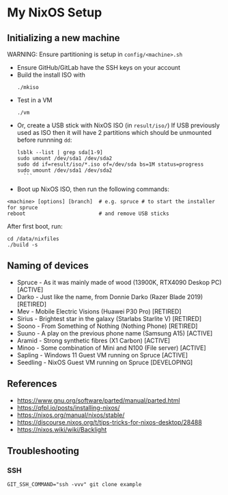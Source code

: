 # My NixOS Setup

## Initializing a new machine

WARNING: Ensure partitioning is setup in `config/<machine>.sh`

* Ensure GitHub/GitLab have the SSH keys on your account
* Build the install ISO with
    ```
    ./mkiso
    ```
* Test in a VM
    ```
    ./vm
    ```
* Or, create a USB stick with NixOS ISO (in `result/iso/`)
    If USB previously used as ISO then it will have 2 partitions which should be
    unmounted before runnning `dd`:
    ```
    lsblk --list | grep sda[1-9]
    sudo umount /dev/sda1 /dev/sda2
    sudo dd if=result/iso/*.iso of=/dev/sda bs=1M status=progress
    sudo umount /dev/sda1 /dev/sda2
      ```
* Boot up NixOS ISO, then run the following commands:
```
<machine> [options] [branch]  # e.g. spruce # to start the installer for spruce
reboot                        # and remove USB sticks
```

After first boot, run:
```
cd /data/nixfiles
./build -s
```

## Naming of devices
* Spruce - As it was mainly made of wood (13900K, RTX4090 Deskop PC) [ACTIVE]
* Darko - Just like the name, from Donnie Darko (Razer Blade 2019) [RETIRED]
* Mev - Mobile Electric Visions (Huawei P30 Pro) [RETIRED]
* Sirius - Brightest star in the galaxy (Starlabs Starlite V) [RETIRED]
* Soono - From Something of Nothing (Nothing Phone) [RETIRED]
* Suuno - A play on the previous phone name (Samsung A15) [ACTIVE]
* Aramid - Strong synthetic fibres (X1 Carbon) [ACTIVE]
* Minoo - Some combination of Mini and N100 (File server) [ACTIVE]
* Sapling - Windows 11 Guest VM running on Spruce [ACTIVE]
* Seedling - NixOS Guest VM running on Spruce [DEVELOPING]

## References
* https://www.gnu.org/software/parted/manual/parted.html
* https://qfpl.io/posts/installing-nixos/
* https://nixos.org/manual/nixos/stable/
* https://discourse.nixos.org/t/tips-tricks-for-nixos-desktop/28488
* https://nixos.wiki/wiki/Backlight

## Troubleshooting

### SSH

`GIT_SSH_COMMAND="ssh -vvv" git clone example`